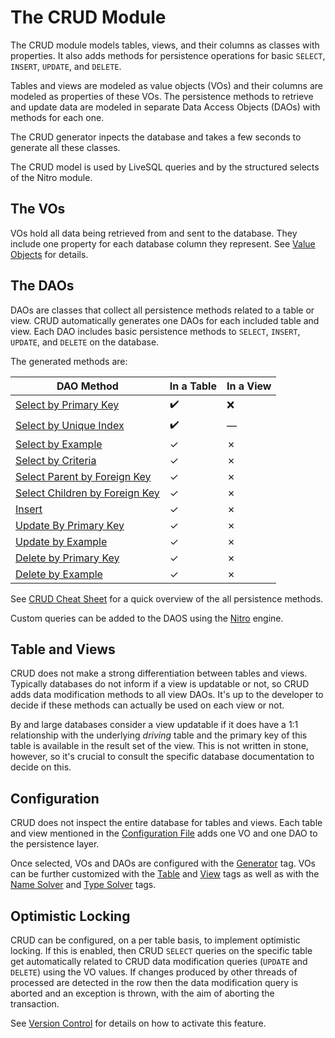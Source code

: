 # The CRUD Module

The CRUD module models tables, views, and their columns as classes with properties. It also adds methods
for persistence operations for basic `SELECT`, `INSERT`, `UPDATE`, and `DELETE`.

Tables and views are modeled as value objects (VOs) and their columns are modeled as properties of these VOs. 
The persistence methods to retrieve and update data are modeled in separate Data Access Objects (DAOs) with
methods for each one.

The CRUD generator inpects the database and takes a few seconds to generate all these classes.

The CRUD model is used by LiveSQL queries and by the structured selects of the Nitro module.


## The VOs

VOs hold all data being retrieved from and sent to the database. They include one property for each database column
they represent. See [Value Objects](./value-objects.md) for details.


## The DAOs

DAOs are classes that collect all persistence methods related to a table or view. CRUD automatically generates one DAOs
for each included table and view. Each DAO includes basic persistence methods to `SELECT`, `INSERT`, `UPDATE`, and `DELETE`
on the database.

The generated methods are:

| DAO Method | In a Table | In a View |
| -- | -- | -- |
| [Select by Primary Key](./select-by-primary-key.md) | :heavy_check_mark: | :x: |
| [Select by Unique Index](./select-by-unique-index.md) | :heavy_check_mark: | &mdash; |
| [Select by Example](./select-by-example.md) | &check; | &cross; |
| [Select by Criteria](./select-by-criteria.md) | &check; | &cross; |
| [Select Parent by Foreign Key](./select-parent-by-foreign-key.md) | &check; | &cross; |
| [Select Children by Foreign Key](./select-children-by-foreign-key.md) | &check; | &cross; |
| [Insert](./insert.md) | &check; | &cross; |
| [Update By Primary Key](./update-by-prima-key.md) | &check; | &cross; |
| [Update by Example](./update-by-example.md) | &check; | &cross; |
| [Delete by Primary Key](./delete-by-primary-key.md) | &check; | &cross; |
| [Delete by Example](./delete-by-example.md) | &check; | &cross; |

See [CRUD Cheat Sheet](./crud-cheat-sheet.md) for a quick overview of the all persistence methods.

Custom queries can be added to the DAOS using the [Nitro](../nitro/nitro.md) engine.


## Table and Views

CRUD does not make a strong differentiation between tables and views. Typically databases do not inform if a view is
updatable or not, so CRUD adds data modification methods to all view DAOs. It's up to the developer to decide if these
methods can actually be used on each view or not.

By and large databases consider a view updatable if it does have a 1:1 relationship with the underlying *driving*
table and the primary key of this table is available in the result set of the view. This is not written in stone,
however, so it's crucial to consult the specific database documentation to decide on this.


## Configuration

CRUD does not inspect the entire database for tables and views. Each table and view mentioned in the
[Configuration File](../config/configuration-file-structure.md) adds one VO and one DAO to the persistence layer.

Once selected, VOs and DAOs are configured with the [Generator](../config/tags/mybatis-spring.md) tag. VOs can be
further customized with the [Table](../config/tags/table.md) and [View](../config/tags/view.md) tags as well as 
with the [Name Solver](../config/tags/name-solver.md) and [Type Solver](../config/tags/type-solver.md) tags.


## Optimistic Locking

CRUD can be configured, on a per table basis, to implement optimistic locking. If this is enabled, then CRUD `SELECT` queries
on the specific table get automatically related to CRUD data modification queries (`UPDATE` and `DELETE`) using the VO values. 
If changes produced by other threads of processed are detected in the row then the data modification query is aborted and an
exception is thrown, with the aim of aborting the transaction.

See [Version Control](../config/tags/version-control-column.md) for details on how to activate this feature.





